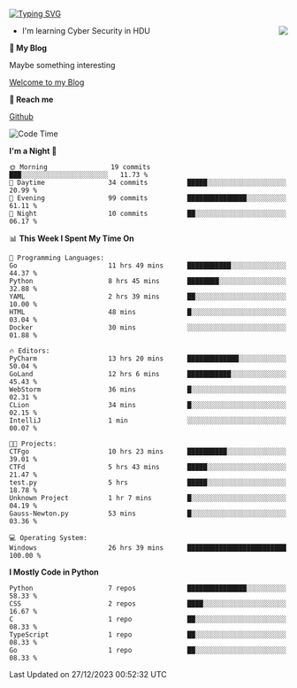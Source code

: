 [![Typing SVG](https://readme-typing-svg.herokuapp.com?font=Fira+Code&pause=1000&random=false&width=450&height=60&lines=Hello+%F0%9F%91%8B%F0%9F%8F%BB;I'm+JBNRZ)](https://git.io/typing-svg)

<a href="#">
  <img align="right" src="https://github-readme-stats.vercel.app/api?username=JBNRZ&show_icons=true&bg_color=15,f2f7fd,E0EAFC" />
</a>

- I'm learning Cyber Security in HDU

 **🌱 My Blog**

Maybe something interesting

[Welcome to my Blog](https://jbnrz.com.cn/)

 **💬 Reach me** 

[Github](https://github.com/JBNRZ)


<!--START_SECTION:waka-->
![Code Time](http://img.shields.io/badge/Code%20Time-238%20hrs%2029%20mins-blue)

**I'm a Night 🦉** 

```text
🌞 Morning                19 commits          ███░░░░░░░░░░░░░░░░░░░░░░   11.73 % 
🌆 Daytime                34 commits          █████░░░░░░░░░░░░░░░░░░░░   20.99 % 
🌃 Evening                99 commits          ███████████████░░░░░░░░░░   61.11 % 
🌙 Night                  10 commits          ██░░░░░░░░░░░░░░░░░░░░░░░   06.17 % 
```


📊 **This Week I Spent My Time On** 

```text
💬 Programming Languages: 
Go                       11 hrs 49 mins      ███████████░░░░░░░░░░░░░░   44.37 % 
Python                   8 hrs 45 mins       ████████░░░░░░░░░░░░░░░░░   32.88 % 
YAML                     2 hrs 39 mins       ██░░░░░░░░░░░░░░░░░░░░░░░   10.00 % 
HTML                     48 mins             █░░░░░░░░░░░░░░░░░░░░░░░░   03.04 % 
Docker                   30 mins             ░░░░░░░░░░░░░░░░░░░░░░░░░   01.88 % 

🔥 Editors: 
PyCharm                  13 hrs 20 mins      █████████████░░░░░░░░░░░░   50.04 % 
GoLand                   12 hrs 6 mins       ███████████░░░░░░░░░░░░░░   45.43 % 
WebStorm                 36 mins             █░░░░░░░░░░░░░░░░░░░░░░░░   02.31 % 
CLion                    34 mins             █░░░░░░░░░░░░░░░░░░░░░░░░   02.15 % 
IntelliJ                 1 min               ░░░░░░░░░░░░░░░░░░░░░░░░░   00.07 % 

🐱‍💻 Projects: 
CTFgo                    10 hrs 23 mins      ██████████░░░░░░░░░░░░░░░   39.01 % 
CTFd                     5 hrs 43 mins       █████░░░░░░░░░░░░░░░░░░░░   21.47 % 
test.py                  5 hrs               █████░░░░░░░░░░░░░░░░░░░░   18.78 % 
Unknown Project          1 hr 7 mins         █░░░░░░░░░░░░░░░░░░░░░░░░   04.19 % 
Gauss-Newton.py          53 mins             █░░░░░░░░░░░░░░░░░░░░░░░░   03.36 % 

💻 Operating System: 
Windows                  26 hrs 39 mins      █████████████████████████   100.00 % 
```

**I Mostly Code in Python** 

```text
Python                   7 repos             ███████████████░░░░░░░░░░   58.33 % 
CSS                      2 repos             ████░░░░░░░░░░░░░░░░░░░░░   16.67 % 
C                        1 repo              ██░░░░░░░░░░░░░░░░░░░░░░░   08.33 % 
TypeScript               1 repo              ██░░░░░░░░░░░░░░░░░░░░░░░   08.33 % 
Go                       1 repo              ██░░░░░░░░░░░░░░░░░░░░░░░   08.33 % 
```




 Last Updated on 27/12/2023 00:52:32 UTC
<!--END_SECTION:waka-->
